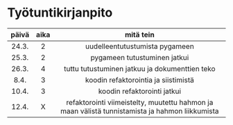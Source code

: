 # Työtuntikirjanpito

| päivä | aika  | mitä tein	|
|:-----:|:----: | :----------:	|
|24.3.	|   2   | uudelleentutustumista pygameen
|25.3.	|   2 	| pygameen tutustuminen jatkui
|26.3.	|   4 	| tuttu tutustuminen jatkuu ja dokumenttien teko
|8.4.   |   3   | koodin refaktorointia ja siistimistä
|10.4.	|   3	| koodin refaktorointi jatkui
|12.4.	|   X	| refaktorointi viimeistelty, muutettu hahmon ja maan välistä tunnistamista ja hahmon liikkumista 
